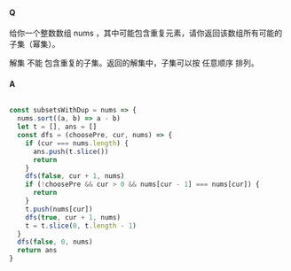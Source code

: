 #### Q

给你一个整数数组 nums ，其中可能包含重复元素，请你返回该数组所有可能的子集（幂集）。  

解集 不能 包含重复的子集。返回的解集中，子集可以按 任意顺序 排列。

#### A

```js

const subsetsWithDup = nums => {
  nums.sort((a, b) => a - b)
  let t = [], ans = []
  const dfs = (choosePre, cur, nums) => {
    if (cur === nums.length) {
      ans.push(t.slice())
      return
    }
    dfs(false, cur + 1, nums)
    if (!choosePre && cur > 0 && nums[cur - 1] === nums[cur]) {
      return
    }
    t.push(nums[cur])
    dfs(true, cur + 1, nums)
    t = t.slice(0, t.length - 1)
  }
  dfs(false, 0, nums)
  return ans
}

```
